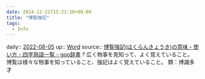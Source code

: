 ```yaml
---
date: 2024-12-21T15:22:10+09:00
title: "博覧強記"
tags:
  - Info
---
```


daily:: [2022-08-05](../Daily_Note/2022-08-05.md)
up:: [Word](Bar/Word.md)
source:: [博覧強記(はくらんきょうき)の意味・使い方 - 四字熟語一覧 - goo辞書](https://dictionary.goo.ne.jp/word/%E5%8D%9A%E8%A6%A7%E5%BC%B7%E8%A8%98/)
?
広く物事を見知って、よく覚えていること。
博覧は様々な物事を知っていること、強記はよく覚えていること。
類：博識多才